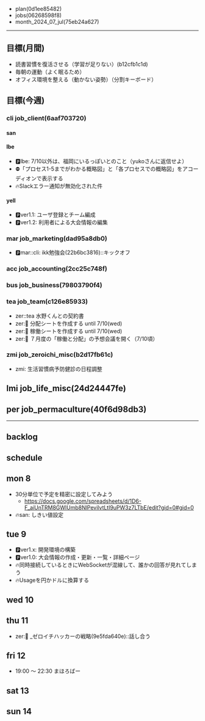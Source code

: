 
- plan(0d1ee85482)
- jobs(06268598f8)
- month_2024_07_jul(75eb24a627)
---


## 目標(月間)
- 読書習慣を復活させる（学習が足りない）(b12cfb1c1d)
- 毎朝の運動（よく眠るため）
- オフィス環境を整える（動かない姿勢）（分割キーボード）

## 目標(今週)
### cli job_client(6aaf703720)
#### san
#### lbe
- 🅿️lbe: 7/10以外は、福岡にいるっぽいとのこと（yukoさんに返信せよ）
- ⛔️「プロセス1-5までがわかる概略図」と「各プロセスでの概略図」をアコーディオンで表示する
- 🔥Slackエラー通知が無効化された件
#### yell
- 🅿️ver1.1: ユーザ登録とチーム編成
- 🅿️ver1.2: 利用者による大会情報の編集
### mar job_marketing(dad95a8db0)
- 🅿️mar::cli: ikk勉強会(22b6bc3816)::キックオフ
### acc job_accounting(2cc25c748f)
### bus job_business(79803790f4)
### tea job_team(c126e85933)
- zer::tea 水野くんとの契約書
- zer::tea: 分配シートを作成する until 7/10(wed)
- zer::tea: 稼働シートを作成する until 7/10(wed)
- zer::tea: ７月度の「稼働と分配」の予想会議を開く（7/10頃）
### zmi job_zeroichi_misc(b2d17fb61c)
- zmi: 生活習慣病予防健診の日程調整
## lmi job_life_misc(24d24447fe)
## per job_permaculture(40f6d98db3)


---

## backlog

## schedule
## mon 8
- 30分単位で予定を精密に設定してみよう
  - https://docs.google.com/spreadsheets/d/1D6-F_aiUnTRM8GWlUmb8NlPevilvtLtI9uPW3z7LTbE/edit?gid=0#gid=0
- 🔥san: しきい値設定

## tue 9
- 🅿️ver1.x: 開発環境の構築
- 🅿️ver1.0: 大会情報の作成・更新・一覧・詳細ページ
- 🔥同時接続しているときにWebSocketが混線して、誰かの回答が見れてしまう
- 🔥Usageを円かドルに換算する

## wed 10

## thu 11
- zer::bus: _ゼロイチハッカーの戦略(9e5fda640e)::話し合う

## fri 12
- 19:00 〜 22:30 まほろばー
## sat 13
## sun 14
